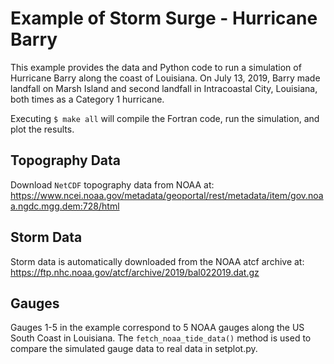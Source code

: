 # Example of Storm Surge - Hurricane Barry

This example provides the data and Python code to run a simulation of Hurricane Barry along the coast of Louisiana. On July 13, 2019, Barry made landfall on Marsh Island and second landfall in Intracoastal City, Louisiana, both times as a Category 1 hurricane.

Executing `$ make all` will compile the Fortran code, run the simulation, and plot the results.

## Topography Data

Download `NetCDF` topography data from NOAA at: https://www.ncei.noaa.gov/metadata/geoportal/rest/metadata/item/gov.noaa.ngdc.mgg.dem:728/html

## Storm Data

Storm data is automatically downloaded from the NOAA atcf archive at: https://ftp.nhc.noaa.gov/atcf/archive/2019/bal022019.dat.gz

## Gauges

Gauges 1-5 in the example correspond to 5 NOAA gauges along the US South Coast in Louisiana. The `fetch_noaa_tide_data()` method is used to compare the simulated gauge data to real data in setplot.py. 


```python

```
